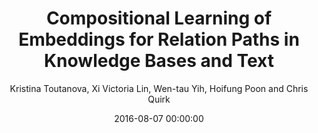 ---
title: "Compositional Learning of Embeddings for Relation Paths in Knowledge Bases and Text"
collection: publications
permalink: /publication/2016-08-07-0059
date: 2016-08-07 00:00:00
author: 'Kristina Toutanova, Xi Victoria Lin, Wen-tau Yih, Hoifung Poon and Chris Quirk'
venue: 'ACL-2016'
---
